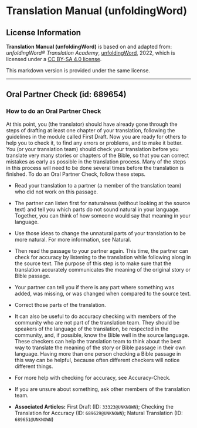 # Translation Manual (unfoldingWord)

## License Information

**Translation Manual (unfoldingWord)** is based on and adapted from: _unfoldingWord® Translation Academy_, [unfoldingWord](https://unfoldingword.org/utw), 2022, which is licensed under a [CC BY-SA 4.0 license](https://creativecommons.org/licenses/by-sa/4.0/legalcode.en).

This markdown version is provided under the same license.



--------------------------------

## Oral Partner Check (id: 689654)

### How to do an Oral Partner Check

At this point, you (the translator) should have already gone through the steps of drafting at least one chapter of your translation, following the guidelines in the module called First Draft. Now you are ready for others to help you to check it, to find any errors or problems, and to make it better. You (or your translation team) should check your translation before you translate very many stories or chapters of the Bible, so that you can correct mistakes as early as possible in the translation process. Many of the steps in this process will need to be done several times before the translation is finished. To do an Oral Partner Check, follow these steps.

* Read your translation to a partner (a member of the translation team) who did not work on this passage.
* The partner can listen first for naturalness (without looking at the source text) and tell you which parts do not sound natural in your language. Together, you can think of how someone would say that meaning in your language.
* Use those ideas to change the unnatural parts of your translation to be more natural. For more information, see Natural.
* Then read the passage to your partner again. This time, the partner can check for accuracy by listening to the translation while following along in the source text. The purpose of this step is to make sure that the translation accurately communicates the meaning of the original story or Bible passage.
* Your partner can tell you if there is any part where something was added, was missing, or was changed when compared to the source text.
* Correct those parts of the translation.
* It can also be useful to do accuracy checking with members of the community who are not part of the translation team. They should be speakers of the language of the translation, be respected in the community, and, if possible, know the Bible well in the source language. These checkers can help the translation team to think about the best way to translate the meaning of the story or Bible passage in their own language. Having more than one person checking a Bible passage in this way can be helpful, because often different checkers will notice different things.
* For more help with checking for accuracy, see Accuracy\-Check.
* If you are unsure about something, ask other members of the translation team.

* **Associated Articles:** First Draft (ID: `33323@UNKNOWN`); Checking the Translation for Accuracy (ID: `689629@UNKNOWN`); Natural Translation (ID: `689651@UNKNOWN`)

